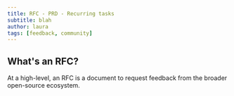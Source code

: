 ```yaml
---
title: RFC - PRD - Recurring tasks
subtitle: blah
author: laura
tags: [feedback, community]
---
```


## What's an RFC?
At a high-level, an RFC is a document to request feedback from the broader open-source ecosystem. 
